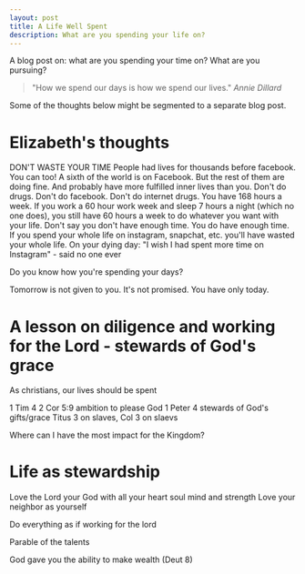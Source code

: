 ```yaml
---
layout: post
title: A Life Well Spent
description: What are you spending your life on?
---
```


A blog post on: what are you spending your time on? What are you pursuing?

> "How we spend our days is how we spend our lives." *Annie Dillard*

Some of the thoughts below might be segmented to a separate blog post.


# Elizabeth's thoughts

DON'T WASTE YOUR TIME
	People had lives for thousands before facebook. You can too!
	A sixth of the world is on Facebook. But the rest of them are doing fine. And probably have more fulfilled inner lives than you.
	Don't do drugs. Don't do facebook.
	Don't do internet drugs.
	You have 168 hours a week. If you work a 60 hour work week and sleep 7 hours a night (which no one does), you still have 60 hours a week to do whatever you want with your life.
	Don't say you don't have enough time. You do have enough time.
	If you spend your whole life on instagram, snapchat, etc. you'll have wasted your whole life.
	On your dying day: "I wish I had spent more time on Instagram" - said no one ever


Do you know how you're spending your days?

Tomorrow is not given to you. It's not promised. You have only today.

# A lesson on diligence and working for the Lord - stewards of God's grace

As christians, our lives should be spent 

1 Tim 4
2 Cor 5:9 ambition to please God
1 Peter 4 stewards of God's gifts/grace
Titus 3 on slaves, Col 3 on slaevs

Where can I have the most impact for the Kingdom?

# Life as stewardship

Love the Lord your God with all your heart soul mind and strength
Love your neighbor as yourself

Do everything as if working for the lord

Parable of the talents

God gave you the ability to make wealth (Deut 8)
